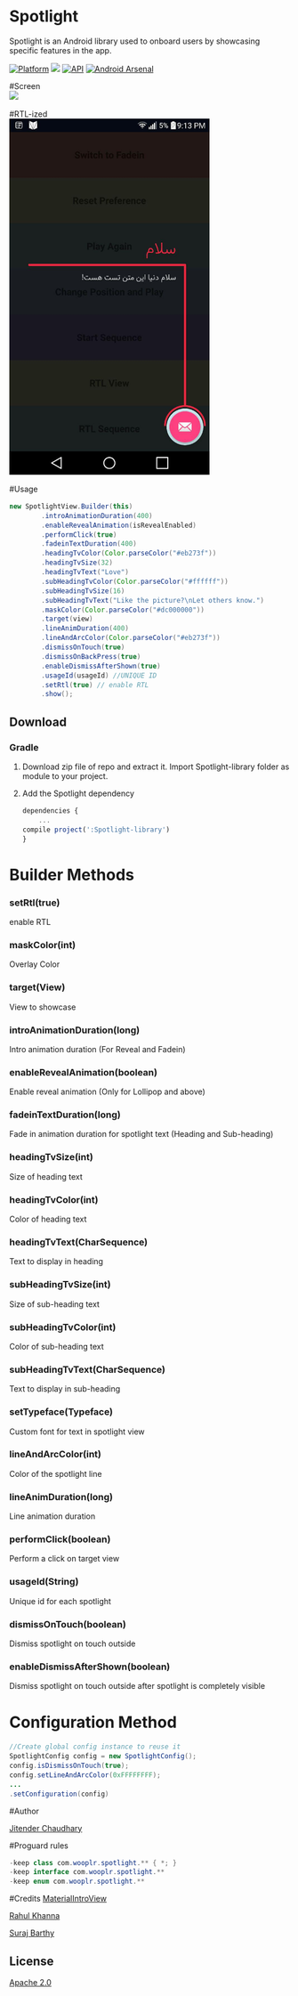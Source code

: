 # Spotlight
Spotlight is an Android library used to onboard users by showcasing specific features in the app.

[![Platform](https://img.shields.io/badge/platform-android-green.svg)](http://developer.android.com/index.html)
<img src="https://img.shields.io/badge/license-Apache 2.0-green.svg?style=flat">
[![API](https://img.shields.io/badge/API-11%2B-green.svg?style=flat)](https://android-arsenal.com/api?level=11)
[![Android Arsenal](https://img.shields.io/badge/Android%20Arsenal-Spotlight-green.svg?style=flat)](http://android-arsenal.com/details/1/3730)

#Screen<br>
<img src="https://raw.githubusercontent.com/wooplr/Spotlight/master/art/intro.gif?token=AA5ZAHdvAspW6Zj8YyyKamkV7jWXFtMHks5XaQovwA%3D%3D"/>

#RTL-ized<br>
<img src="https://github.com/The-LoneWolf/Spotlight/raw/master/img/rtl-screen.jpg" width="360px" height="640px">

#Usage
```java
new SpotlightView.Builder(this)
        .introAnimationDuration(400)
        .enableRevealAnimation(isRevealEnabled)
        .performClick(true)
        .fadeinTextDuration(400)
        .headingTvColor(Color.parseColor("#eb273f"))
        .headingTvSize(32)
        .headingTvText("Love")
        .subHeadingTvColor(Color.parseColor("#ffffff"))
        .subHeadingTvSize(16)
        .subHeadingTvText("Like the picture?\nLet others know.")
        .maskColor(Color.parseColor("#dc000000"))
        .target(view)
        .lineAnimDuration(400)
        .lineAndArcColor(Color.parseColor("#eb273f"))
        .dismissOnTouch(true)
        .dismissOnBackPress(true)
        .enableDismissAfterShown(true)
        .usageId(usageId) //UNIQUE ID
        .setRtl(true) // enable RTL
        .show();
```


## Download
### Gradle

1. Download zip file of repo and extract it. Import Spotlight-library folder as module to your project.

2. Add the Spotlight dependency

    ```javascript
    dependencies {
        ...
    compile project(':Spotlight-library')
    }
    ```

# Builder Methods

### setRtl(true)
enable RTL

### maskColor(int)
Overlay Color

### target(View)
View to showcase

### introAnimationDuration(long)
Intro animation duration (For Reveal and Fadein)

### enableRevealAnimation(boolean)
Enable reveal animation (Only for Lollipop and above)

### fadeinTextDuration(long)
Fade in animation duration for spotlight text (Heading and Sub-heading)

### headingTvSize(int)
Size of heading text

### headingTvColor(int)
Color of heading text

### headingTvText(CharSequence)
Text to display in heading

### subHeadingTvSize(int)
Size of sub-heading text

### subHeadingTvColor(int)
Color of sub-heading text

### subHeadingTvText(CharSequence)
Text to display in sub-heading

### setTypeface(Typeface)
Custom font for text in spotlight view

### lineAndArcColor(int)
Color of the spotlight line

### lineAnimDuration(long)
Line animation duration

### performClick(boolean)
Perform a click on target view

### usageId(String)
Unique id for each spotlight

### dismissOnTouch(boolean)
Dismiss spotlight on touch outside

### enableDismissAfterShown(boolean)
Dismiss spotlight on touch outside after spotlight is completely visible

# Configuration Method
```java
//Create global config instance to reuse it
SpotlightConfig config = new SpotlightConfig();
config.isDismissOnTouch(true);
config.setLineAndArcColor(0xFFFFFFFF);
...
.setConfiguration(config)
```

#Author

[Jitender Chaudhary](https://github.com/29jitender)

#Proguard rules

```java
-keep class com.wooplr.spotlight.** { *; }
-keep interface com.wooplr.spotlight.**
-keep enum com.wooplr.spotlight.**
```

#Credits
[MaterialIntroView](https://github.com/iammert/MaterialIntroView)

[Rahul Khanna](https://www.linkedin.com/in/rahul-khanna-01705827)

[Suraj Barthy](https://dribbble.com/thesbdesign)

## License
[Apache 2.0](http://www.apache.org/licenses/LICENSE-2.0.txt)
